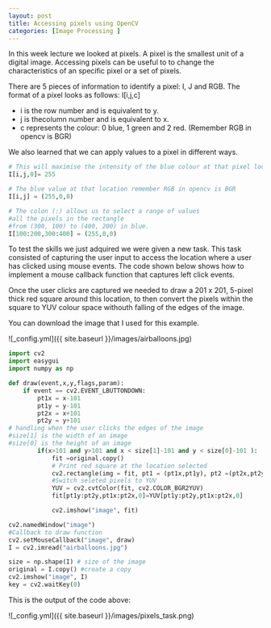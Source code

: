 ```yaml
---
layout: post
title: Accessing pixels using OpenCV
categories: [Image Processing ]
---
```

In this week lecture we looked at pixels. A pixel is the smallest unit of a digital image. Accessing pixels can be useful to to change the characteristics of an specific pixel or a set of pixels.

There are 5 pieces of information to identify a pixel: I, J and RGB.
The format of a pixel looks as follows: I[i,j,c]

* i is the row number and is equivalent to y.
* j is thecolumn number and is equivalent to x.
* c represents the colour: 0 blue, 1 green and 2 red.
(Remember RGB in opencv is BGR)

We also learned that we can apply values to a pixel in different ways.
```python
# This will maximise the intensity of the blue colour at that pixel location.
I[i,j,0]= 255

# The blue value at that location remember RGB in opencv is BGR
I[i,j] = (255,0,0) 

# The colon (:) allows us to select a range of values
#all the pixels in the rectangle 
#from (300, 100) to (400, 200) in blue.
I[100:200,300:400] = (255,0,0)
````
To test the skills we just adquired we were given a new task. This task consisted of capturing the user input to access the location where a user has clicked using mouse events. The code shown below shows how to implement a mouse callback function that captures left click events.

Once the user clicks are captured we needed to draw a 201 x 201, 5-pixel thick red square around this location, to then convert the pixels within the square to YUV colour space withouth falling of the edges of the image.

You can download the image that I used for this example.

![_config.yml]({{ site.baseurl }}/images/airballoons.jpg)

```python
import cv2
import easygui
import numpy as np

def draw(event,x,y,flags,param):
    if event == cv2.EVENT_LBUTTONDOWN:
        pt1x = x-101
        pt1y = y-101
        pt2x = x+101
        pt2y = y+101
# handling when the user clicks the edges of the image
#size[1] is the width of an image
#size[0] is the height of an image
        if(x>101 and y>101 and x < size[1]-101 and y < size[0]-101 ):
            fit =original.copy() 
            # Print red square at the location selected
            cv2.rectangle(img = fit, pt1 = (pt1x,pt1y), pt2 =(pt2x,pt2y), color = (0,0,255), thickness = 5)
            #Switch seleted pixels to YUV
            YUV = cv2.cvtColor(fit, cv2.COLOR_BGR2YUV)
            fit[pt1y:pt2y,pt1x:pt2x,0]=YUV[pt1y:pt2y,pt1x:pt2x,0]

            cv2.imshow("image", fit)

cv2.namedWindow("image")
#Callback to draw function 
cv2.setMouseCallback("image", draw)
I = cv2.imread("airballoons.jpg")

size = np.shape(I) # size of the image
original = I.copy() #create a copy
cv2.imshow("image", I)
key = cv2.waitKey(0)
````
This is the output of the code above:

![_config.yml]({{ site.baseurl }}/images/pixels_task.png)
